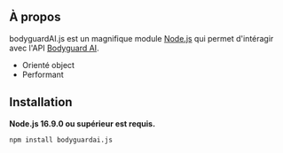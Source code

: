 ## À propos

bodyguardAI.js est un magnifique module [Node.js](https://nodejs.org) qui permet d'intéragir avec l'API [Bodyguard AI](https://www.bodyguard.ai/developers).

- Orienté object
- Performant

## Installation

**Node.js 16.9.0 ou supérieur est requis.**

```sh-session
npm install bodyguardai.js
```
